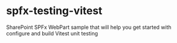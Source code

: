 # spfx-testing-vitest
SharePoint SPFx WebPart sample that will help you get started with configure and build Vitest unit testing
